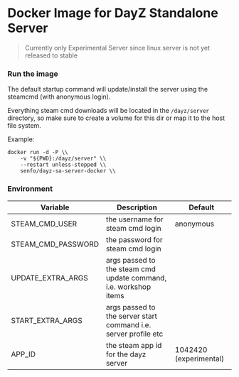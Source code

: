 # Docker Image for DayZ Standalone Server  
  
> Currently only Experimental Server since linux server is not yet released to stable
  
### Run the image  

The default startup command will update/install the server using the steamcmd (with anonymous login).  
  
Everything steam cmd downloads will be located in the `/dayz/server` directory, so make sure to create a volume for this dir or map it to the host file system.
  
Example:  
```
docker run -d -P \\
    -v "${PWD}:/dayz/server" \\
    --restart unless-stopped \\
    senfo/dayz-sa-server-docker \\
```  
  
### Environment  
  
| Variable | Description | Default |
| --- | --- | --- |
| STEAM_CMD_USER | the username for steam cmd login | anonymous |
| STEAM_CMD_PASSWORD | the password for steam cmd login | |
| UPDATE_EXTRA_ARGS | args passed to the steam cmd update command, i.e. workshop items | |
| START_EXTRA_ARGS | args passed to the server start command i.e. server profile etc | |
| APP_ID | the steam app id for the dayz server | 1042420 (experimental) |
